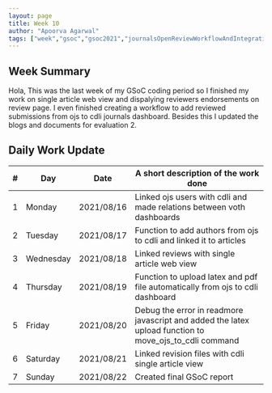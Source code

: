 ```yaml
---
layout: page
title: Week 10
author: "Apoorva Agarwal"
tags: ["week","gsoc","gsoc2021","journalsOpenReviewWorkflowAndIntegration","week#10","eval#2"]
---
```


## Week Summary

Hola, This was the last week of my GSoC coding period so I finished my work on single article web view and dispalying reviewers endorsements on review page. I even finished creating a workflow to add reviewed submissions from ojs to cdli journals dashboard. Besides this I updated the blogs and documents for evaluation 2.

## Daily Work Update

|\#|Day|Date|A short description of the work done|  
|---	|---	|---	|---	|  
|1   	| Monday 	|   2021/08/16	| Linked ojs users with cdli and made relations between voth dashboards |
|2   	| Tuesday  	|   2021/08/17	| Function to add authors from ojs to cdli and linked it to articles |  
|3   	| Wednesday |   2021/08/18	| Linked reviews with single article web view |  
|4   	| Thursday  |   2021/08/19	| Function to upload latex and pdf file automatically from ojs to cdli dashboard |  
|5   	| Friday  	|   2021/08/20	| Debug the error in readmore javascript and added the latex upload function to move_ojs_to_cdli command |  
|6   	| Saturday  |   2021/08/21	| Linked revision files with cdli single article view |  
|7   	| Sunday  	|   2021/08/22	| Created final GSoC report |  
